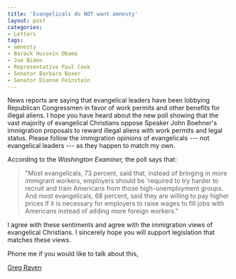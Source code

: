 ```yaml
---
title: 'Evangelicals do NOT want amnesty'
layout: post
categories:
- Letters
tags:
- amnesty
- Barack Hussein Obama
- Joe Biden
- Representative Paul Cook
- Senator Barbara Boxer
- Senator Dianne Feinstein
---
```


News reports are saying that evangelical leaders have been lobbying Republican Congressmen in favor of work permits and other benefits for illegal aliens. I hope you have heard about the new poll showing that the vast majority of evangelical Christians oppose Speaker John Boehner's immigration proposals to reward illegal aliens with work permits and legal status. Please follow the immigration opinions of evangelicals --- not evangelical leaders --- as they happen to match my own.

According to the *Washington Examiner,* the poll says that:

> "Most evangelicals, 73 percent, said that, instead of bringing in more immigrant workers, employers should be 'required to try harder to recruit and train Americans from those high-unemployment groups. And most evangelicals, 68 percent, said they are willing to pay higher prices if it is necessary for employers to raise wages to fill jobs with Americans instead of adding more foreign workers."

I agree with these sentiments and agree with the immigration views of evangelical Christians. I sincerely hope you will support legislation that matches these views.

Phone me if you would like to talk about this,

[Greg Raven](https://www.gregraven.org/)